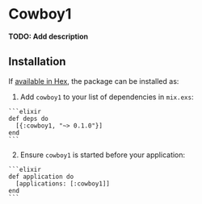 # Cowboy1

**TODO: Add description**

## Installation

If [available in Hex](https://hex.pm/docs/publish), the package can be installed as:

  1. Add `cowboy1` to your list of dependencies in `mix.exs`:

    ```elixir
    def deps do
      [{:cowboy1, "~> 0.1.0"}]
    end
    ```

  2. Ensure `cowboy1` is started before your application:

    ```elixir
    def application do
      [applications: [:cowboy1]]
    end
    ```

